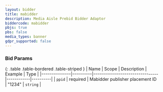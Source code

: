 ```yaml
---
layout: bidder
title: mabidder
description: Media Aisle Prebid Bidder Adaptor
biddercode: mabidder
pbjs: true
pbs: false
media_types: banner
gdpr_supported: false
---
```


### Bid Params

{: .table .table-bordered .table-striped }
| Name          | Scope    | Description                     | Example    | Type     |
|---------------|----------|---------------------------------|------------|----------|
| `ppid`        | required | Mabidder publisher placement ID | "1234"     | `string` |
